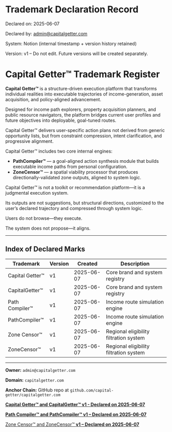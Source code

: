 # Trademark Declaration Record

Declared on: 2025-06-07

Declared by: admin@capitalgetter.com

System: Notion (internal timestamp + version history retained)

Version: v1 – Do not edit. Future versions will be created separately.

# Capital Getter™ Trademark Register

**Capital Getter™** is a structure-driven execution platform that transforms individual realities into executable trajectories of income-generation, asset acquisition, and policy-aligned advancement.

Designed for income path explorers, property acquisition planners, and public resource navigators, the platform bridges current user profiles and future objectives into deployable, goal-tuned routes.

Capital Getter™ delivers user-specific action plans not derived from generic opportunity lists, but from constraint compression, intent clarification, and progressive alignment.

Capital Getter™ includes two core internal engines:

- **PathCompiler™** — a goal-aligned action synthesis module that builds executable income paths from personal configuration.
- **ZoneCensor™** — a spatial viability processor that produces directionally-validated zone outputs, aligned to system logic.

Capital Getter™ is not a toolkit or recommendation platform—it is a judgmental execution system.

Its outputs are not suggestions, but structural directions, customized to the user’s declared trajectory and compressed through system logic.

Users do not browse—they execute.

The system does not propose—it aligns.

---

## Index of Declared Marks

| Trademark | Version | Created | Description |
| --- | --- | --- | --- |
| Capital Getter™ | v1 | 2025-06-07 | Core brand and system registry |
| CapitalGetter™ | v1 | 2025-06-07 | Core brand and system registry |
| Path Compiler™ | v1 | 2025-06-07 | Income route simulation engine |
| PathCompiler™ | v1 | 2025-06-07 | Income route simulation engine |
| Zone Censor™ | v1 | 2025-06-07 | Regional eligibility filtration system |
| ZoneCensor™ | v1 | 2025-06-07 | Regional eligibility filtration system |

---

**Owner:** `admin@capitalgetter.com`

**Domain:** `capitalgetter.com`

**Anchor Chain:** GitHub repo at `github.com/capital-getter/capitalgetter.com`

[
**Capital Getter™ and CapitalGetter™ v1 - Declared on 2025-06-07**](https://www.notion.so/Capital-Getter-and-CapitalGetter-v1-Declared-on-2025-06-07-20a4edfb064b8095a749e7159ee409f3?pvs=21)

[
**Path Compiler™ and PathCompiler™  v1 – Declared on 2025-06-07**](https://www.notion.so/Path-Compiler-and-PathCompiler-v1-Declared-on-2025-06-07-20a4edfb064b80dcbca9edd37a80a258?pvs=21)

[Zone Censor™ and ZoneCensor™ **v1 – Declared on 2025-06-07**](https://www.notion.so/Zone-Censor-and-ZoneCensor-v1-Declared-on-2025-06-07-20a4edfb064b80e481e6f343c52a9ec4?pvs=21)